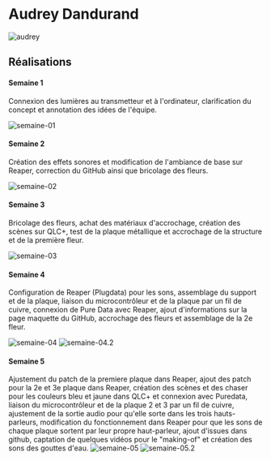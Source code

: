 # Audrey Dandurand

![audrey](https://github.com/user-attachments/assets/232ef319-e786-40d9-ae43-4acfa4378a5a)

## Réalisations

#### Semaine 1

Connexion des lumières au transmetteur et à l'ordinateur, clarification du concept et annotation des idées de l'équipe.

![semaine-01](https://github.com/user-attachments/assets/00c3c77a-391a-410e-92f0-ecbbac9b4fdd)

#### Semaine 2

Création des effets sonores et modification de l'ambiance de base sur Reaper, correction du GitHub ainsi que bricolage des fleurs.

![semaine-02](https://github.com/user-attachments/assets/0a13c916-52e8-4f10-a5f3-fd0a251e64a4)

#### Semaine 3

Bricolage des fleurs, achat des matériaux d'accrochage, création des scènes sur QLC+, test de la plaque métallique et accrochage de la structure et de la première fleur.

![semaine-03](https://github.com/user-attachments/assets/cb36fa53-a55d-4778-9f5d-21d1128a90c9)

#### Semaine 4

Configuration de Reaper (Plugdata) pour les sons, assemblage du support et de la plaque, liaison du microcontrôleur et de la plaque par un fil de cuivre, connexion de Pure Data avec Reaper, ajout d'informations sur la page maquette du GitHub, accrochage des fleurs et assemblage de la 2e fleur.

![semaine-04](https://github.com/user-attachments/assets/10a03411-cfc7-4522-be77-07f1f3928492)
![semaine-04.2](https://github.com/user-attachments/assets/700cbc6e-d66f-4c7d-b959-2c0923b32cdd)

#### Semaine 5

Ajustement du patch de la premiere plaque dans Reaper, ajout des patch pour la 2e et 3e plaque dans Reaper, création des scènes et des chaser pour les couleurs bleu et jaune dans QLC+ et connexion avec Puredata, liaison du microcontrôleur et de la plaque 2 et 3 par un fil de cuivre, ajustement de la sortie audio pour qu'elle sorte dans les trois hauts-parleurs, modification du fonctionnement dans Reaper pour que les sons de chaque plaque sortent par leur propre haut-parleur, ajout d'issues dans github, captation de quelques vidéos pour le "making-of" et création des sons des gouttes d'eau.
![semaine-05](https://github.com/user-attachments/assets/fc28713d-1fa3-4ae8-9854-a6f71b81a0a6)
![semaine-05.2](https://github.com/user-attachments/assets/034a706e-b7da-4f0e-b42d-28585b8b0d7b)


